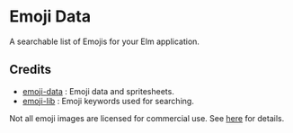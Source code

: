 # Emoji Data

A searchable list of Emojis for your Elm application.


## Credits

- [emoji-data](https://github.com/iamcal/emoji-data) : Emoji data and spritesheets.
- [emoji-lib](https://github.com/muan/emojilib) : Emoji keywords used for searching.

Not all emoji images are licensed for commercial use. See
[here](https://github.com/iamcal/emoji-data#image-sources) for details.
